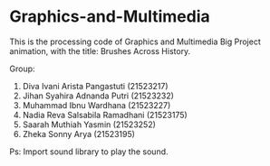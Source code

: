 # Graphics-and-Multimedia
This is the processing code of Graphics and Multimedia Big Project animation, with the title: Brushes Across History.

Group:
1. Diva Ivani Arista Pangastuti (21523217)
2. Jihan Syahira Adnanda Putri (21523232)
3. Muhammad Ibnu Wardhana (21523227)
4. Nadia Reva Salsabila Ramadhani (21523175)
5. Saarah Muthiah Yasmin (21523252)
6. Zheka Sonny Arya (21523195)

Ps: Import sound library to play the sound.
